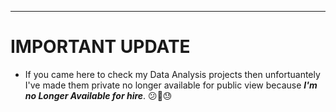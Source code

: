 ***
# IMPORTANT UPDATE
* If you came here to check my Data Analysis projects then unfortuantely I've made them private no longer available for public view because ***I'm no Longer Available for hire***. 😕🙁😓
